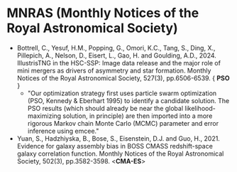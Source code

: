 # MNRAS (Monthly Notices of the Royal Astronomical Society)

* Bottrell, C., Yesuf, H.M., Popping, G., Omori, K.C., Tang, S., Ding, X., Pillepich, A., Nelson, D., Eisert, L., Gao, H. and Goulding, A.D., 2024. IllustrisTNG in the HSC-SSP: Image data release and the major role of mini mergers as drivers of asymmetry and star formation. Monthly Notices of the Royal Astronomical Society, 527(3), pp.6506-6539. { **PSO** }
  * "Our optimization strategy first uses particle swarm optimization (PSO, Kennedy & Eberhart 1995) to identify a candidate solution. The PSO results (which should already be near the global likelihood-maximizing solution, in principle) are then imported into a more rigorous Markov chain Monte Carlo (MCMC) parameter and error inference using emcee."
* Yuan, S., Hadzhiyska, B., Bose, S., Eisenstein, D.J. and Guo, H., 2021. Evidence for galaxy assembly bias in BOSS CMASS redshift-space galaxy correlation function. Monthly Notices of the Royal Astronomical Society, 502(3), pp.3582-3598. <**CMA-ES**>
